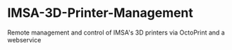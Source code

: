 # IMSA-3D-Printer-Management
Remote management and control of IMSA's 3D printers via OctoPrint and a webservice
